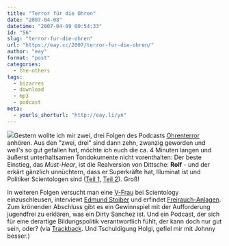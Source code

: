 ```yaml
---
title: "Terror für die Ohren"
date: "2007-04-08"
datetime: "2007-04-09 00:54:33"
id: "56"
slug: "terror-fur-die-ohren"
url: "https://eay.cc/2007/terror-fur-die-ohren/"
author: "eay"
format: "post"
categories:
  - the-others
tags:
  - bizarres
  - download
  - mp3
  - podcast
meta:
  - yourls_shorturl: "http://eay.li/yn"
---
```


[![](/uploads/2007/ohrenterror.jpg)](http://www.azet.de/)Gestern wollte ich mir zwei, drei Folgen des Podcasts [Ohrenterror](http://www.azet.de/) anhören. Aus den "zwei, drei" sind dann zehn, zwanzig geworden und weil's so gut gefallen hat, möchte ich euch die ca. 4 Minuten langen und äußerst unterhaltsamen Tondokumente nicht vorenthalten: Der beste Einstieg, das _Must-Hear_, ist die Realversion von Dittsche: **Rolf** - und der erkärt gänzlich unnüchtern, dass er Superkräfte hat, Illuminat ist und Politiker Scientologen sind ([Teil 1](http://www.azet.de/tagesgerichte/36_OhrenTerror.mp3), [Teil 2](http://www.azet.de/tagesgerichte/37_OhrenTerror.mp3)). Groß!

In weiteren Folgen versucht man eine [V-Frau](http://www.azet.de/tagesgerichte/35_OhrenTerror.mp3) bei Scientology einzuschleusen, interviewt [Edmund Stoiber](http://www.azet.de/tagesgerichte/32_OhrenTerror.mp3) und erfindet [Freirauch-Anlagen](http://www.azet.de/tagesgerichte/34_OhrenTerror.mp3). Zum krönenden Abschluss gibt es ein Gewinnspiel mit der Aufforderung jugendfrei zu erklären, was ein Dirty Sanchez ist. Und ein Podcast, der sich für eine derartige Bildungspolitik verantwortlich fühlt, der kann doch nur gut sein, oder? (via [Trackback](http://spreeblick.com/trackback/). Und Tschuldigung Holgi, gefiel mir mit Johnny besser.)
